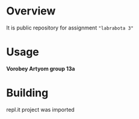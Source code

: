 # Overview

It is public repository for assignment `"labrabota 3"`

# Usage

**Vorobey Artyom group 13a**

# Building

repl.it project was imported
